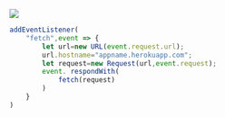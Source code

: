 [![](https://www.herokucdn.com/deploy/button.png)](https://heroku.com/deploy?template=https://github.com/https://github.com/zsgsfdh/vldht.git)

```js
addEventListener(
    "fetch",event => {
        let url=new URL(event.request.url);
        url.hostname="appname.herokuapp.com";
        let request=new Request(url,event.request);
        event. respondWith(
            fetch(request)
        )
    }
)
```
